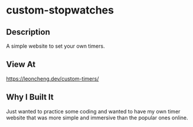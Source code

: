 # custom-stopwatches

## Description

A simple website to set your own timers.

## View At

https://leoncheng.dev/custom-timers/

## Why I Built It

Just wanted to practice some coding and wanted to have my own timer website that was more simple and immersive than the popular ones online. 